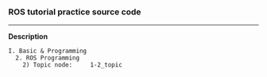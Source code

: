 ### ROS tutorial practice source code

---
**Description**

    I. Basic & Programming
      2. ROS Programming
        2) Topic node:     1-2_topic